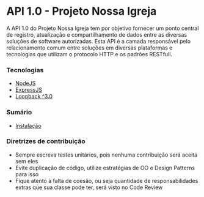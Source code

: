 # API 1.0 - Projeto Nossa Igreja

A API 1.0 do Projeto Nossa Igreja tem por objetivo fornecer um ponto central de registro, atualização e compartilhamento de dados entre as diversas soluções de software autorizadas. Esta API é a camada responsável pelo relacionamento comum entre soluções em diversas plataformas e tecnologias que utilizam o protocolo HTTP e os padrões RESTfull.



### Tecnologias ###

* [NodeJS](https://nodejs.org/)
* [ExpressJS](https://expressjs.com/)
* [Loopback ^3.0](http://loopback.io/)

### Sumário ###

* [Instalação](docs/INSTALACAO_README.md)

### Diretrizes de contribuição ###

* Sempre escreva testes unitários, pois nenhuma contribuição será aceita sem eles
* Evite duplicação de código, utilize estratégias de OO e Design Patterns para isso
* Fique atento à falta de coesão, ou seja quantidade de responsabilidades extras que sua classe pode ter, será visto no Code Review

